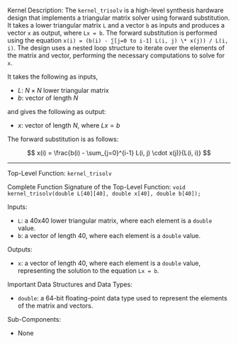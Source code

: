 Kernel Description:
The `kernel_trisolv` is a high-level synthesis hardware design that implements a triangular matrix solver using forward substitution. It takes a lower triangular matrix `L` and a vector `b` as inputs and produces a vector `x` as output, where `Lx = b`. The forward substitution is performed using the equation `x(i) = (b(i) - ∑[j=0 to i-1] L(i, j) \* x(j)) / L(i, i)`. The design uses a nested loop structure to iterate over the elements of the matrix and vector, performing the necessary computations to solve for `x`.

It takes the following as inputs,

- $L$: $N \times N$ lower triangular matrix
- $b$: vector of length $N$

and gives the following as output:

- $x$: vector of length $N$, where $Lx = b$

The forward substitution is as follows:

$$
x(i) = \frac{b(i) - \sum_{j=0}^{i-1} L(i, j) \cdot x(j)}{L(i, i)}
$$

---

Top-Level Function: `kernel_trisolv`

Complete Function Signature of the Top-Level Function:
`void kernel_trisolv(double L[40][40], double x[40], double b[40]);`

Inputs:
- `L`: a 40x40 lower triangular matrix, where each element is a `double` value.
- `b`: a vector of length 40, where each element is a `double` value.

Outputs:
- `x`: a vector of length 40, where each element is a `double` value, representing the solution to the equation `Lx = b`.

Important Data Structures and Data Types:
- `double`: a 64-bit floating-point data type used to represent the elements of the matrix and vectors.

Sub-Components:
- None
